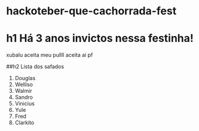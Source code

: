 # hackoteber-que-cachorrada-fest
# h1 Há 3 anos invictos nessa festinha!
xubalu
aceita meu pullll
aceita ai pf

##h2 Lista dos safados
1. Douglas
2. Welliso
3. Walmir
4. Sandro
5. Vinicius
6. Yule
7. Fred
8. Clarkito
